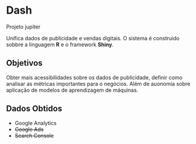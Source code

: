 # Dash
Projeto jupiter

Unifica dados de publicidade e vendas digitais. O sistema é construido sobbre a linguagem **R** e o framework **Shiny**. 


## Objetivos

Obter mais acessibilidades sobre os dados de publicidade, definir como analisar as métricas importantes para o negócios. Além de auonomia sobre aplicação de modelos de aprendizagem de máquinas.  


## Dados Obtidos

* Google Analytics
* ~~Google Ads~~ 
* ~~Search Console~~ 

